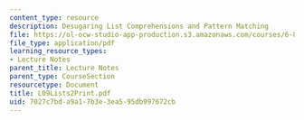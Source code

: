 ```yaml
---
content_type: resource
description: Desugaring List Comprehensions and Pattern Matching
file: https://ol-ocw-studio-app-production.s3.amazonaws.com/courses/6-827-multithreaded-parallelism-languages-and-compilers-fall-2002/7027c7bda9a17b3e3ea595db997672cb_L09Lists2Print.pdf
file_type: application/pdf
learning_resource_types:
- Lecture Notes
parent_title: Lecture Notes
parent_type: CourseSection
resourcetype: Document
title: L09Lists2Print.pdf
uid: 7027c7bd-a9a1-7b3e-3ea5-95db997672cb
---
```

